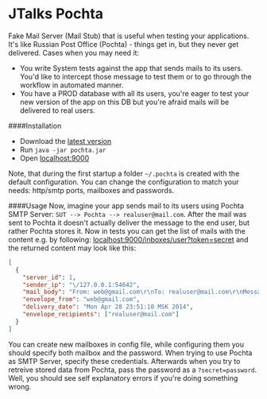 JTalks Pochta
======

Fake Mail Server (Mail Stub) that is useful when testing your applications. 
It's like Russian Post Office (Pochta) - things get in, but they never get delivered. Cases when you may need it:
- You write System tests against the app that sends mails to its users. You'd like to intercept those message to test 
them or to go through the workflow in automated manner.
- You have a PROD database with all its users, you're eager to test your new version of the app on this DB but you're 
afraid mails will be delivered to real users.

####Installation
- Download the [latest version](http://repo.jtalks.org/content/repositories/releases/org/jtalks/jtalks-pochta/1.1/jtalks-pochta-1.1.jar)
- Run `java -jar pochta.jar`
- Open [localhost:9000](http://localhost:9000)

Note, that during the first startup a folder `~/.pochta` is created with the default configuration. You can change the configuration to match your needs: http/smtp ports, mailboxes and passwords.

####Usage
Now, imagine your app sends mail to its users using Pochta SMTP Server: `SUT --> Pochta --> realuser@mail.com`. After the mail was sent 
to Pochta it doesn't actually deliver the message to the end user, but rather Pochta stores it. Now in tests you can get the list of mails with the content e.g. by following: [localhost:9000/inboxes/user?token=secret](http://localhost:9000/inboxes/user?token=secret) and the returned content may look like this:
```json
[
  {
    "server_id": 1,
    "sender_ip": "\/127.0.0.1:54642",
    "mail_body": "From: web@gmail.com\r\nTo: realuser@mail.com\r\nMessage-ID: <1722681408.0.1398714670448.JavaMail.sbashkyrtsev@sbashkyrtsev-nb.local>\r\nSubject: This is the long  long long long long long long longSubject Line!\r\nMIME-Version: 1.0\r\nContent-Type: text\/plain; charset=us-ascii\r\nContent-Transfer-Encoding: 7bit\r\n\r\nThis is actual message\r\n",
    "envelope_from": "web@gmail.com",
    "delivery_date": "Mon Apr 28 23:51:10 MSK 2014",
    "envelope_recipients": ["realuser@mail.com"]
  }
]
```

You can create new mailboxes in config file, while configuring them you should specify both mailbox and the password. When trying to use Pochta as SMTP Server,
specify these credentials. Afterwards when you try to retreive stored data from Pochta, pass the password as a `?secret=password`. Well, you should see self 
explanatory errors if you're doing something wrong. 
